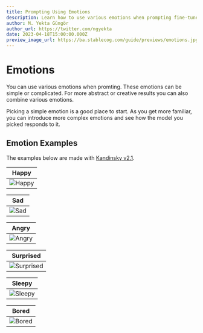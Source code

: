 ```yaml
---
title: Prompting Using Emotions
description: Learn how to use various emotions when prompting fine-tuned Stable Diffusion models and Kandinsky on Stablecog.
author: M. Yekta Güngör
author_url: https://twitter.com/ngyekta
date: 2023-04-18T15:00:00.000Z
preview_image_url: https://ba.stablecog.com/guide/previews/emotions.jpg
---
```


# Emotions

You can use various emotions when promting. These emotions can be simple or complicated. For more abstract or creative results you can also combine various emotions.

Picking a simple emotion is a good place to start. As you get more familiar, you can introduce more complex emotions and see how the model you picked responds to it.

## Emotion Examples

The examples below are made with [Kandinsky v2.1](/guide/models/kandinsky).

| Happy                                                                                                     |
| --------------------------------------------------------------------------------------------------------- |
| ![Happy](https://ba.stablecog.com/guide/prompting/emotions_happy.jpg)<!--rehype:width=1024&height=1024--> |

<!--rehype:class=w-full md:w-1/2 lg:w-1/3-->

| Sad                                                                                                   |
| ----------------------------------------------------------------------------------------------------- |
| ![Sad](https://ba.stablecog.com/guide/prompting/emotions_sad.jpg)<!--rehype:width=1024&height=1024--> |

<!--rehype:class=w-full md:w-1/2 lg:w-1/3-->

| Angry                                                                                                     |
| --------------------------------------------------------------------------------------------------------- |
| ![Angry](https://ba.stablecog.com/guide/prompting/emotions_angry.jpg)<!--rehype:width=1024&height=1024--> |

<!--rehype:class=w-full md:w-1/2 lg:w-1/3-->

| Surprised                                                                                                         |
| ----------------------------------------------------------------------------------------------------------------- |
| ![Surprised](https://ba.stablecog.com/guide/prompting/emotions_surprised.jpg)<!--rehype:width=1024&height=1024--> |

<!--rehype:class=w-full md:w-1/2 lg:w-1/3-->

| Sleepy                                                                                                      |
| ----------------------------------------------------------------------------------------------------------- |
| ![Sleepy](https://ba.stablecog.com/guide/prompting/emotions_sleepy.jpg)<!--rehype:width=1024&height=1024--> |

<!--rehype:class=w-full md:w-1/2 lg:w-1/3-->

| Bored                                                                                                     |
| --------------------------------------------------------------------------------------------------------- |
| ![Bored](https://ba.stablecog.com/guide/prompting/emotions_bored.jpg)<!--rehype:width=1024&height=1024--> |

<!--rehype:class=w-full md:w-1/2 lg:w-1/3-->

